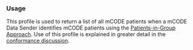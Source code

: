 ### Usage

This profile is used to return a list of all mCODE patients when a mCODE Data Sender identifies mCODE patients using the [Patients-in-Group Approach](conformance-patients.html#patients-in-group-approach). Use of this profile is explained in greater detail in the [conformance discussion](conformance-patients.html).
